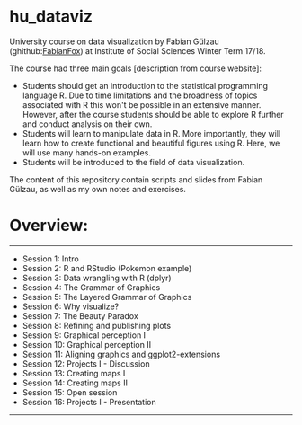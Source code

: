 # hu_dataviz
University course on data visualization by Fabian Gülzau (ghithub:[FabianFox](https://github.com/FabianFox)) at Institute of Social Sciences Winter Term 17/18. 

The course had three main goals [description from course website]:
- Students should get an introduction to the statistical programming language R. Due to time limitations and the broadness of topics associated with R this won't be possible in an extensive manner. However, after the course students should be able to explore R further and conduct analysis on their own.
- Students will learn to manipulate data in R. More importantly, they will learn how to create functional and beautiful figures using R. Here, we will use many hands-on examples.
- Students will be introduced to the field of data visualization.

The content of this repository contain scripts and slides from Fabian Gülzau, as well as my own notes and exercises.

# Overview:
***
- Session 1: Intro
- Session 2: R and RStudio (Pokemon example)
- Session 3: Data wrangling with R (dplyr)
- Session 4: The Grammar of Graphics
- Session 5: The Layered Grammar of Graphics
- Session 6: Why visualize?
- Session 7: The Beauty Paradox
- Session 8: Refining and publishing plots
- Session 9: Graphical perception I
- Session 10: Graphical perception II
- Session 11: Aligning graphics and ggplot2-extensions
- Session 12: Projects I - Discussion
- Session 13: Creating maps I
- Session 14: Creating maps II
- Session 15: Open session
- Session 16: Projects I - Presentation
***

